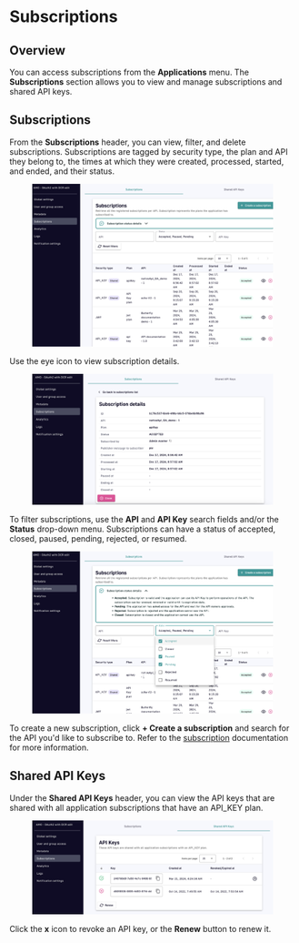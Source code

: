 # Subscriptions

## Overview

You can access subscriptions from the **Applications** menu. The **Subscriptions** section allows you to view and manage subscriptions and shared API keys.

## Subscriptions

From the **Subscriptions** header, you can view, filter, and delete subscriptions. Subscriptions are tagged by security type, the plan and API they belong to, the times at which they were created, processed, started, and ended, and their status.&#x20;

<figure><img src="../../.gitbook/assets/1 app sub 1.png" alt=""><figcaption></figcaption></figure>

Use the eye icon to view subscription details.

<figure><img src="../../.gitbook/assets/1 app sub 3.png" alt=""><figcaption></figcaption></figure>

To filter subscriptions, use the **API** and **API Key** search fields and/or the **Status** drop-down menu. Subscriptions can have a status of accepted, closed, paused, pending, rejected, or resumed.

<figure><img src="../../.gitbook/assets/1 app sub 2.png" alt=""><figcaption></figcaption></figure>

To create a new subscription, click **+ Create a subscription** and search for the API you'd like to subscribe to. Refer to the [subscription](../subscriptions.md) documentation for more information.

## Shared API Keys

Under the **Shared API Keys** header, you can view the API keys that are shared with all application subscriptions that have an API\_KEY plan.&#x20;

<figure><img src="../../.gitbook/assets/1 shared 1.png" alt=""><figcaption></figcaption></figure>

Click the **x** icon to revoke an API key, or the **Renew** button to renew it.
